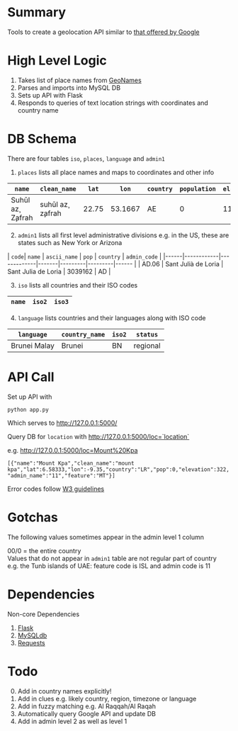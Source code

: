 # Summary
Tools to create a geolocation API similar to [that offered by Google](https://developers.google.com/maps/articles/geolocation)

# High Level Logic

1. Takes list of place names from [GeoNames](http://download.geonames.org/export/dump/)  
2. Parses and imports into MySQL DB  
3. Sets up API with Flask  
4. Responds to queries of text location strings with coordinates and country name  

# DB Schema

There are four tables `iso`, `places`, `language` and `admin1`

1. `places` lists all place names and maps to coordinates and other info

| `name` | `clean_name` | `lat` | `lon` | `country` | `population` | `elevation` | `admin_name` | `feature` |
| ----------|-------------|-----|----|---|-------|--------|--------|-------- |
| Suhūl az̧ Z̧afrah | suhūl az̧ z̧afrah | 22.75 | 53.1667 | AE | 0 | 119 | 00 | 00 | PLN |

2. `admin1` lists all first level administrative divisions e.g. in the US, these are states such as New York or Arizona

| `code`| `name` | `ascii_name` | `pop` | `country` | `admin_code` |
|------|------------|-------------|-------|---------|---------|------ |
| AD.06 | Sant Julià de Loria | Sant Julia de Loria | 3039162 | AD |

3. `iso` lists all countries and their ISO codes  

| `name` | `iso2` | `iso3` |
|--|--|--|

4. `language` lists countries and their languages along with ISO code  

| `language` | `country_name` | `iso2` | `status` |
|---------|-------------|---|------------- |
| Brunei Malay | Brunei | BN | regional |

# API Call

Set up API with 

`python app.py`

Which serves to http://127.0.0.1:5000/  

Query DB for `location` with http://127.0.0.1:5000/loc=`location`  

e.g. http://127.0.0.1:5000/loc=Mount%20Kpa

`[{"name":"Mount Kpa","clean_name":"mount kpa","lat":6.58333,"lon":-9.35,"country":"LR","pop":0,"elevation":322,"admin_name":"11","feature":"MT"}]`

Error codes follow [W3 guidelines](http://www.w3.org/Protocols/HTTP/HTRESP.html)

# Gotchas

The following values sometimes appear in the admin level 1 column  

00/0 = the entire country  
Values that do not appear in `admin1` table are not regular part of country  
e.g. the Tunb islands of UAE: feature code is ISL and admin code is 11  

# Dependencies

Non-core Dependencies  

1. [Flask](http://flask.pocoo.org/)  
2. [MySQLdb](https://pypi.python.org/pypi/MySQL-python/1.2.4)
3. [Requests](http://docs.python-requests.org/en/latest/)

# Todo

0. Add in country names explicitly!  
1. Add in clues e.g. likely country, region, timezone or language  
2. Add in fuzzy matching e.g. Al Raqqah/Al Raqah  
3. Automatically query Google API and update DB  
4. Add in admin level 2 as well as level 1  
